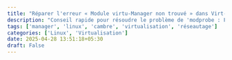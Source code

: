 ```yaml
---
title: "Réparer l'erreur « Module virtu-Manager non trouvé » dans Virt-Manager sur Arch Linux"
description: "Conseil rapide pour résoudre le problème de 'modprobe : FATAL : Module sch_htb non trouvé' dans les réseaux Virt-Manager sur Arch Linux."
tags: ['manager', 'linux', 'cambre', 'virtualisation', 'réseautage']
categories: ['Linux', 'Virtualisation']
date: 2025-04-28 13:51:18+05:30
draft: False
---
```

